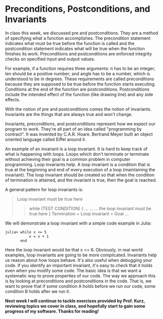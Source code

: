 # Preconditions, Postconditions, and Invariants
In class this week, we discussed pre and postconditions. They are a method of specifying what a function accomplishes.
The precondition statement indicates what must be true before the function is called and the postcondition statement indicates what will be true when the function finishes its work.
Preconditions and postconditions are enforced integrity checks on specified input and output values.

For example, if a function requires three arguments: n has to be an integer; len should be a positive number; and angle has to be a number, which is understood to be in degrees.
These requirements are called preconditions because they are supposed to be true before the function starts executing. Conditions at the end of the function are postconditions. Postconditions include the intended effect of the function (like drawing line) and any side effects.

With the notion of pre and postconditions comes the notion of invariants. 
Invariants are the things that are always true and won't change.

Invariants, preconditions, and postconditions represent how we expect our program to work. They're all part of an idea called "programming by contract". It was invented by C.A.R. Hoare. Bertrand Meyer built an object oriented language called Eiffel around it.

An example of an invariant is a loop invariant. It is hard to keep track of what is happening with loops. Loops which don't terminate or terminate without achieving their goal is a common problem in computer programming. Loop invariants help. A loop invariant is a condition that is true at the beginning and end of every execution of a loop (maintaining the invariant).
The loop invariant should be created so that when the condition of termination is attained, and the invariant is true, then the goal is reached.

A general pattern for loop invariants is:
> 
>   Loop invariant must be true here
> >  while (TEST CONDITION) {
>      ...
>      ...
>      ...
>      the loop invariant must be true here
>   }
>   Termination + Loop invariant = Goal
>   ...


We will demonstrate a loop invariant with a simple code example in Julia:

```
julia> while x <= 5
           x = x + 1
       end
```

Here the loop invariant would be that x <= 6. Obviously, in real world examples, loop invariants are going to be more complicated.
Invariants help us reason about how loops behave. It's also useful when debugging your code. If you identify an important invariant, it's easy to check that it holds even when you modify some code. 
The basic idea is that we want a systematic way to prove properties of our code. The way we approach this is by looking at preconditions and postconditions in the code. That is, we want to prove that if some condition A holds before we run our code, some condition B holds after we run it.

**Next week I will continue to tackle exercises provided by Prof. Kurz, reviewing topics we cover in class, and hopefully start to gain some progress of my software. Thanks for reading!**
